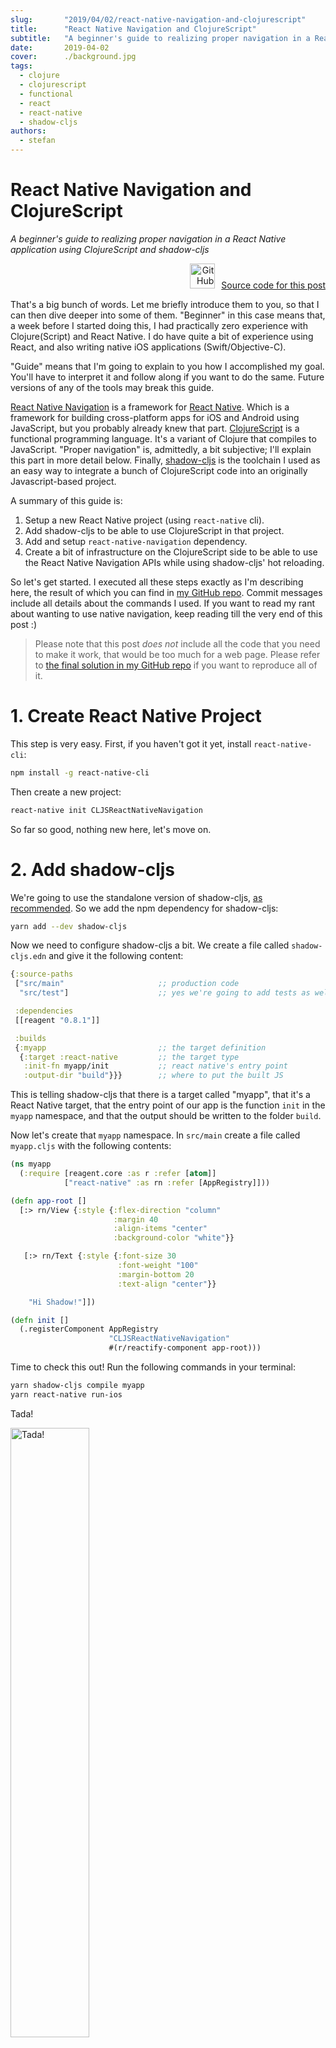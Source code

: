 ```yaml
---
slug:       "2019/04/02/react-native-navigation-and-clojurescript"
title:      "React Native Navigation and ClojureScript"
subtitle:   "A beginner's guide to realizing proper navigation in a React Native application using ClojureScript and shadow-cljs"
date:       2019-04-02
cover:      ./background.jpg
tags:
  - clojure
  - clojurescript
  - functional
  - react
  - react-native
  - shadow-cljs
authors:
  - stefan
---
```


# React Native Navigation and ClojureScript

*A beginner's guide to realizing proper navigation in a React Native application
using ClojureScript and shadow-cljs*

<p style="text-align: right">
  <a href="https://github.com/svdo/CLJSReactNativeNavigation" target="sourcecode"><img
    src="./GitHub-Mark-120px-plus.png"
    height="40" width="40"
    alt="GitHub"
    style="display: inline; margin-right: 10px;" />Source code for this post</a></p>

That's a big bunch of words. Let me briefly introduce them to you, so that I can
then dive deeper into some of them. "Beginner" in this case means that, a week
before I started doing this, I had practically zero experience with
Clojure(Script) and React Native. I do have quite a bit of experience using
React, and also writing native iOS applications (Swift/Objective-C).

"Guide" means that I'm going to explain to you how I accomplished my goal.
You'll have to interpret it and follow along if you want to do the same. Future
versions of any of the tools may break this guide.

[React Native Navigation][wix-rnn] is a framework for [React Native][rn]. Which is a
framework for building cross-platform apps for iOS and Android using JavaScript,
but you probably already knew that part. [ClojureScript][cljs] is a functional
programming language. It's a variant of Clojure that compiles to JavaScript.
"Proper navigation" is, admittedly, a bit subjective; I'll explain this part in
more detail below. Finally, [shadow-cljs][shadow-cljs] is the toolchain I used
 as an easy way to integrate a bunch of ClojureScript code into an originally
Javascript-based project.

A summary of this guide is:

1. Setup a new React Native project (using `react-native` cli).
2. Add shadow-cljs to be able to use ClojureScript in that project.
3. Add and setup `react-native-navigation` dependency.
4. Create a bit of infrastructure on the ClojureScript side to be able to use
   the React Native Navigation APIs while using shadow-cljs' hot reloading.

So let's get started. I executed all these steps exactly as I'm describing here,
the result of which you can find in [my GitHub repo][github]. Commit messages
include all details about the commands I used. If you want to read my
rant about wanting to use native navigation, keep reading till the very end of
this post :)

> Please note that this post _does not_ include all the code that you need
> to make it work, that would be too much for a web page. Please refer to
> [the final solution in my GitHub repo][github] if you want to reproduce all of it.

# 1. Create React Native Project

This step is very easy. First, if you haven't got it yet, install
`react-native-cli`:

``` bash
npm install -g react-native-cli
```

Then create a new project:

``` bash
react-native init CLJSReactNativeNavigation
```

So far so good, nothing new here, let's move on.

# 2. Add shadow-cljs

We're going to use the standalone version of shadow-cljs,
[as recommended][build-tool]. So we add the npm dependency for shadow-cljs:

``` bash
yarn add --dev shadow-cljs
```

Now we need to configure shadow-cljs a bit. We create a file called
`shadow-cljs.edn` and give it the following content:

``` clojure
{:source-paths
 ["src/main"                     ;; production code
  "src/test"]                    ;; yes we're going to add tests as well!

 :dependencies
 [[reagent "0.8.1"]]

 :builds
 {:myapp                         ;; the target definition
  {:target :react-native         ;; the target type
   :init-fn myapp/init           ;; react native's entry point
   :output-dir "build"}}}        ;; where to put the built JS
```

This is telling shadow-cljs that there is a target called "myapp", that
it's a React Native target, that the entry point of our app is the function
`init` in the `myapp` namespace, and that the output should be written to the
folder `build`.

Now let's create that `myapp` namespace. In `src/main` create a file called
`myapp.cljs` with the following contents:

``` clojure
(ns myapp
  (:require [reagent.core :as r :refer [atom]]
            ["react-native" :as rn :refer [AppRegistry]]))

(defn app-root []
  [:> rn/View {:style {:flex-direction "column"
                       :margin 40
                       :align-items "center"
                       :background-color "white"}}

   [:> rn/Text {:style {:font-size 30
                        :font-weight "100"
                        :margin-bottom 20
                        :text-align "center"}}

    "Hi Shadow!"]])

(defn init []
  (.registerComponent AppRegistry
                      "CLJSReactNativeNavigation"
                      #(r/reactify-component app-root)))
```

Time to check this out! Run the following commands in your terminal:

``` bash
yarn shadow-cljs compile myapp
yarn react-native run-ios
```

Tada!

<img src="./Hi%20Shadow%21.png" height="50%" width="50%"  alt="Tada!" style="margin: 0 auto;" />

## Hot Reloading

When using shadow-cljs, you also get its variant of hot reloading. You don't
need to use the developer menu to enable it, but you do need to add a bit of
code to make it work: (a) you need to had a function that performs the reload,
and (b) you need to enable hot reloading in the config.

### Add reload function

Let me just give you the code of `myapp.cljs` and then explain what's going on.

``` clojure
(ns myapp
  (:require [reagent.core :as r :refer [atom]]
            ["react-native" :as rn :refer [AppRegistry]]))

(defonce component-to-update (atom nil))

(defn content []
  [:> rn/Text {:style {:font-size 30
                       :font-weight "100"
                       :margin-bottom 20
                       :text-align "center"}}
   "Hi Shadow!"])

(defn app-root []
  [:> rn/View {:style {:flex-direction "column"
                       :margin 40
                       :align-items "center"
                       :background-color "white"}}
   [content]])

(def updatable-app-root
  (with-meta app-root
    {:component-did-mount
     (fn [] (this-as ^js this
                     (reset! component-to-update this)))}))

(defn reload {:dev/after-load true} []
  (.forceUpdate ^js @component-to-update))

(defn init []
  (.registerComponent AppRegistry
                      "CLJSReactNativeNavigation"
                      #(r/reactify-component updatable-app-root)))
```

This is what it does:

* The text content ("Hi Shadow!") is extracted into a separate component
  (`content`), because the call [`forceUpdate`][forceUpdate] that we'll use
  updates everything _below_ the application root component, not the root
  component itself.
* The app-root component is annotated with a `component-did-mount` handler
  (`updatable-app-root`). This handler stores the actual JavaScript object
  that represents the root component into the atom `component-to-update`.
* A function `reload` is added, which takes the value of that atom and calls
  the method [`forceUpdate`][forceUpdate] on it.

One final step remains: enabling hot reloading in `shadow-cljs.edn`. It's new
content is:

``` clojure
{:source-paths
 ["src/main"                     ;; production code
  "src/test"]                    ;; yes we're going to add tests as well!

 :dependencies
 [[reagent "0.8.1"]]

 :builds
 {:myapp                         ;; the target definition
  {:target :react-native         ;; the target type
   :init-fn myapp/init           ;; react native's entry point
   :output-dir "build"           ;; where to put the built JS
   :devtools {:autoload true}}}} ;; enables hot-reloading
```

If you reload the app, changing the text in the `content` component should
cause the app to automatically update!

# 3. Add React Native Navigation

This bit is a somewhat tedious I'm afraid. You'll have to go through [the
instructions to setup React Native Navigation][rnn-installing]. Add the npm
dependency, update your Xcode project, update iOS source code, update Android
build files, and update Android source code. Tip for Android part: Please don't
blindly copy-paste. Some of the instructions refer are not up to date, some
parts are not really needed, etc. If you want you can have a look at
[how I did it][github].

Obviously you'll skip the last step of the instructions, namely the part where
the JavaScript code is updated to use React Native Navigation. We'll address
that in ClojureScript next.

# 4. Integrate and Wrap

Ok, roll up your sleeves, because here comes the interesting part.

## Wrapper functionality

In JavaScript we would need to do something like this:

``` javascript
import { Navigation } from 'react-native-navigation'
Navigation.registerComponent('navigation.playground.WelcomeScreen', () => App)
Navigation.events().registerAppLaunchedListener(() => {
  Navigation.setRoot({
    root: {
      component: {
        name: 'navigation.playground.WelcomeScreen'
      }
    }
  })
})
```

Obviously in ClojureScript we need to do something similar. There's a problem
though: we need a handle to the actual JavaScript component in order to call
`forceUpdate` on it (for hot reloading). React Native Navigation has made the
design choice that it creates new root components for screens that you push
on the navigation stack. So also for those components we need a handle and
call `forceUpdate`. We accomplish this by not registering the component itself
with `Navigation`, but a wrapper of that component.

This causes another problem though. React Native Navigation gives components
that you register a `componentId`. It uses this for its internal registration
so that it can make navigation work. For example, when you push a new screen
onto the navigation stack, it uses the `componentId` to find the screen from
which you are pushing. The problem is that we registered the _wrapper_, but
we're navigating from the _wrapped component_. Which does not have a
`componentId`, because we never registered it with `Navigation`. Solution:
make the wrapper in such a way that it passes its `componentId` on to the
wrapped component.

But there is more! React Native Navigation defines some additional life cycle
methods, such as `navigationButtonPressed`. And for that to work, you need
to call [`Navigation.bindComponent`][navBtnPressed]. So our wrapper also calls
`bindComponent` and forwards `navigationButtonPressed`. Forwarding other
life cycle methods is left as an exercise for the reader.

Here's the main code for the wrapper ([full version][wrapper]):

``` clojure
;; current namespace is `env`

(defonce id-seq-ref (atom 0))
(defonce mounted-ref (atom {}))
(defonce screens-ref (atom {}))

(defn register [key]
  (let [get-props
        (fn [this]
          {::key key
           ::id (-> this .-state .-id)
           :component-id (-> this .-props .-componentId)})

        wrapper
        (crc #js                    ;; crc is create-react-class
              {:displayName
               (str key "Wrapper")

               :getInitialState
               (let [id (swap! id-seq-ref inc)]
                 (fn [] #js {:key key
                             :id id}))

               :componentDidMount
               (fn []
                 (this-as
                  ^js this

                  (bind-component this)
                  (swap! mounted-ref
                         assoc-in [key (-> this .-state .-id)] this)))

               :componentWillUnmount
               (fn []
                 (this-as
                  ^js this

                  (swap! mounted-ref update key dissoc (-> this .-state .-id))))


               ;; FIXME: forward other lifecycles the same way
               :navigationButtonPressed
               (fn []
                 (this-as
                  ^js this

                  (let [{:keys [navigation-button-pressed]}
                        (get @screens-ref key)

                        props
                        (get-props this)]

                    (js/console.log "navigationButtonPressed"
                                    key
                                    (boolean navigation-button-pressed)
                                    (pr-str props))
                    (when navigation-button-pressed
                      (navigation-button-pressed props)))))

               :componentDidAppear
               (fn []
                 (this-as
                  ^js this

                  (js/console.log "componentDidAppear" key)))

               :componentDidDisappear
               (fn []
                 (this-as
                  ^js this

                  (js/console.log "componentDidDisappear" key)))

               :render
               (fn []
                 (this-as
                  ^js this

                  (let [{:keys [render]}
                        (get @screens-ref key)

                        props
                        (get-props this)]

                    (js/console.log "render" key (pr-str props))
                    (-> (render props)
                        (r/as-element)))))})]

    (register-component key (fn [] wrapper))))
```

This stores the mounted components in `mounted-ref`, which we can then use
for the hot reloading:

``` clojure
(defn reload {:dev/after-load true} []
  (doseq [[key instances] @mounted-ref
          [id inst] instances]
    (js/console.log "forceUpdate" key id)
    (.forceUpdate ^js inst)))
```

The `register` method uses an atom `screens-ref` to forward life cycle methods,
so we need to provide a function for screens to add themselves:

``` clojure
(defn add-screen [key screen-def]
  (swap! screens-ref assoc key screen-def))
```

## Using it

Initially, in `myapp/init` we called React Native's `registerComponent`. Now
we call our `env/register` instead. We could just call `(env/register "App")`,
but we want to pass some options for the navigation bar.

Furthermore we need to call the `Navigation.events().registerAppLaunchedListener`
JavaScript function to set the navigation root for our app.

The `init` function is now:

``` clojure
(defn init []
  (env/register "App"
                {:topBar {:visible "true"
                          :title {:text "My App"}
                          :rightButtons [{:id "add" :systemItem "add"}]}})

  (-> (rnn/Navigation.events)
      (.registerAppLaunchedListener
       (fn []
         (->> {:root
               {:stack
                {:children [{:component {:name "App"}}]}}}
              (clj->js)
              (rnn/Navigation.setRoot))))))
```

# Credits

That's it! Done! Just four simple, easy, almost trivial steps! Well maybe not
so trivial. I guess a ClojureScript beginner couldn't have come up with this.
Well, in fact I _am_ a ClojureScript beginner and I _did not_ come up with this
solution myself. All the credits go to [Thomas Heller][thheller], the author of
[shadow-cljs][shadow-cljs]. He has been amazing in his support by answering
all of my beginner-level questions, and then he ended up conjuring this
solution and committing it to my repository. He actually spent hours on this
I believe, and that level of support from a community is truly awesome
(and rare). He doesn't seem to be advertising it very much, but you can become
his [patreon][patreon].

# Why React Native Navigation

What's special about React Native Navigation is that it is implemented using the
real platform native components, specifically
[`UINavigationController`][uinavigationcontroller] on
iOS. I seem to be at odds with most of the rest of the world on this, but I
happen to think that it is very important to present the user with an
experience that is (as much as possible) identical to that of native apps. You
shouldn't be able to tell from the user experience whether the app was written
using native technology or cross platform technology. Not even when you update
your OS to a new major version. So if my app uses a navigation stack, it has to
be the native one. Maybe I'm more sensitive to this then others, but I get
really upset by apps that don't support the normal gesture for going back up the
navigation stack. I also get annoyed when the animation that is used while going
back is slightly non-standard. Using the native components is the only way to
accomplish that. Other components can come close, but not close enough for me.

### Versions

Like I said in the beginning, future versions of any of the tools may break
this guide. So it is only fair to mention which versions I was using for this:

| Tool                    | Version                    |
|-------------------------|----------------------------|
| node                    | 11.10.1                    |
| npm                     | 6.5.0-next.0               |
| react                   | 16.8.3                     |
| react-native            | 0.59.3                     |
| react-native-cli        | 2.0.1                      |
| react-native-navigation | 2.16.0                     |
| shadow-cljs             | 2.8.26                     |
| Xcode                   | 10.2                       |
| iOS SDK                 | 12.2                       |
| Android SDK             | API levels 26, 27, 28      |
|                         | Build tools 27.0.3, 28.0.3 |
|                         | System images: android-28  |



[wix-rnn]: https://wix.github.io/react-native-navigation
[rn]: https://facebook.github.io/react-native
[cljs]: https://clojurescript.org
[shadow-cljs]: http://shadow-cljs.org
[uinavigationcontroller]: https://developer.apple.com/documentation/uikit/uinavigationcontroller
[github]: https://github.com/svdo/CLJSReactNativeNavigation
[build-tool]: https://shadow-cljs.github.io/docs/UsersGuide.html#_build_tool_integration
[forceUpdate]: https://reactjs.org/docs/react-component.html#forceupdate
[rnn-installing]: https://wix.github.io/react-native-navigation/#/docs/Installing
[navBtnPressed]: https://wix.github.io/react-native-navigation/#/docs/events?id=navigationbuttonpressed-event
[thheller]: https://github.com/thheller
[patreon]: https://www.patreon.com/thheller
[wrapper]: https://github.com/svdo/CLJSReactNativeNavigation/blob/master/src/main/env.cljc